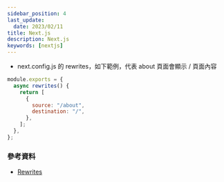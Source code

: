 ```yaml
---
sidebar_position: 4
last_update:
  date: 2023/02/11
title: Next.js
description: Next.js
keywords: [nextjs]
---
```


- next.config.js 的 rewrites，如下範例，代表 about 頁面會顯示 / 頁面內容

```javascript
module.exports = {
  async rewrites() {
    return [
      {
        source: "/about",
        destination: "/",
      },
    ];
  },
};
```

### 參考資料

- [Rewrites](https://nextjs.org/docs/api-reference/next.config.js/rewrites)
